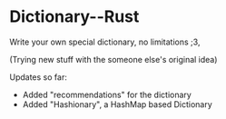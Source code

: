 # Dictionary--Rust
Write your own special dictionary, no limitations ;3, 

(Trying new stuff with the someone else's original idea)

Updates so far:

- Added "recommendations" for the dictionary
- Added "Hashionary", a HashMap based Dictionary
